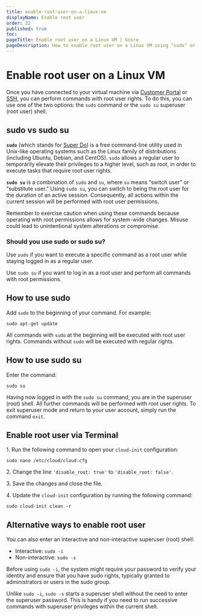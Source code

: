 ```yaml
---
title: enable-root-user-on-a-linux-vm
displayName: Enable root user
order: 22
published: true
toc:
pageTitle: Enable root user on a Linux VM | Gcore
pageDescription: How to enable root user on a Linux VM using "sudo" or "sudo su" commands. Understand the differences and alternative methods.
---
```

# Enable root user on a Linux VM

Once you have connected to your virtual machine via <a href="https://gcore.com/docs/cloud/virtual-instances/connect/connect-to-your-instance-via-control-panel" target="_blank">Customer Portal</a> or <a href="https://gcore.com/docs/cloud/virtual-instances/connect/connect-via-ssh" target="_blank">SSH</a>, you can perform commands with root user rights. To do this, you can use one of the two options: the `sudo` command or the `sudo su` superuser (root user) shell.

## sudo vs sudo su

**`sudo`** (which stands for <a href="https://sudo.ws" target="_blank">Super Do</a>) is a free command-line utility used in Unix-like operating systems such as the Linux family of distributions (including Ubuntu, Debian, and CentOS). `sudo` allows a regular user to temporarily elevate their privileges to a higher level, such as root, in order to execute tasks that require root user rights.

**`sudo su`** is a combination of `sudo` and `su`, where `su` means “switch user” or “substitute user.” Using `sudo su`, you can switch to being the root user for the duration of an active session. Consequently, all actions within the current session will be performed with root user permissions.

Remember to exercise caution when using these commands because operating with root permissions allows for system-wide changes. Misuse could lead to unintentional system alterations or compromise.

### Should you use sudo or sudo su?

Use `sudo` if you want to execute a specific command as a root user while staying logged in as a regular user.

Use `sudo su` if you want to log in as a root user and perform all commands with root permissions.

## How to use sudo

Add `sudo` to the beginning of your command. For example:

```
sudo apt-get update
```

All commands with `sudo` at the beginning will be executed with root user rights. Commands without `sudo` will be executed with regular rights.

## How to use sudo su

Enter the command:
```
sudo su
```
Having now logged in with the `sudo su` command, you are in the superuser (root) shell. All further commands will be performed with root user rights.
To exit superuser mode and return to your user account, simply run the command `exit`.

## Enable root user via Terminal

1\. Run the following command to open your `cloud-init` configuration: 

```
sudo nano /etc/cloud/cloud.cfg
```

2\. Change the line `'disable_root: true'` to `'disable_root: false'`.

3\. Save the changes and close the file. 

4\. Update the `cloud-init` configuration by running the following command:

```
sudo cloud-init clean -r
```

## Alternative ways to enable root user

You can also enter an interactive and non-interactive superuser (root) shell:

- Interactive: `sudo -i`
- Non-interactive: `sudo -s`

Before using `sudo -i`, the system might require your password to verify your identity and ensure that you have sudo rights, typically granted to administrators or users in the sudo group.

Unlike `sudo -i`, `sudo -s` starts a superuser shell without the need to enter the superuser password. This is handy if you need to run successive commands with superuser privileges within the current shell.
